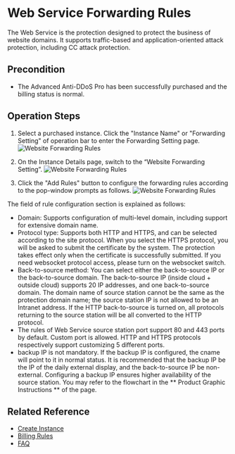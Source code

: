 # Web Service Forwarding Rules

The Web Service is the protection designed to protect the business of website domains. It supports traffic-based and application-oriented attack protection, including CC attack protection.

## Precondition
- The Advanced Anti-DDoS Pro has been successfully purchased and the billing status is normal.

## Operation Steps
1. Select a purchased instance. Click the "Instance Name" or "Forwarding Setting" of operation bar to enter the Forwarding Setting page.
![Website Forwarding Rules](https://github.com/jdcloudcom/cn/blob/edit/image/Advanced%20Anti-DDoS/non-web%2001.png)

2. On the Instance Details page, switch to the “Website Forwarding Setting”.
![Website Forwarding Rules](https://github.com/jdcloudcom/cn/blob/edit/image/Advanced%20Anti-DDoS/web-rule%2002.png)

3. Click the "Add Rules" button to configure the forwarding rules according to the pop-window prompts as follows.
![Website Forwarding Rules](https://github.com/jdcloudcom/cn/blob/edit/image/Advanced%20Anti-DDoS/web-rule%2003.png)

The field of rule configuration section is explained as follows:
- Domain: Supports configuration of multi-level domain, including support for extensive domain name.
- Protocol type: Supports both HTTP and HTTPS, and can be selected according to the site protocol. When you select the HTTPS protocol, you will be asked to submit the certificate by the system. The protection takes effect only when the certificate is successfully submitted. If you need websocket protocol access, please turn on the websocket switch.
- Back-to-source method: You can select either the back-to-source IP or the back-to-source domain. The back-to-source IP (inside cloud + outside cloud) supports 20 IP addresses, and one back-to-source domain. The domain name of source station cannot be the same as the protection domain name; the source station IP is not allowed to be an Intranet address.
If the HTTP back-to-source is turned on, all protocols returning to the source station will be all converted to the HTTP protocol.
- The rules of Web Service source station port support 80 and 443 ports by default. Custom port is allowed. HTTP and HTTPS protocols respectively support customizing 5 different ports.
- backup IP is not mandatory. If the backup IP is configured, the cname will point to it in normal status. It is recommended that the backup IP be the IP of the daily external display, and the back-to-source IP be non-external. Configuring a backup IP ensures higher availability of the source station. You may refer to the flowchart in the ** Product Graphic Instructions ** of the page.

## Related Reference

- [Create Instance](Create-Instance.md)
- [Billing Rules](../Pricing/Billing-Rules.md)
- [FAQ](../FAQ/FAQ.md)

